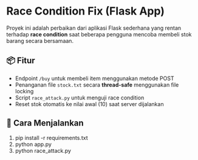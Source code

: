 # Race Condition Fix (Flask App)

Proyek ini adalah perbaikan dari aplikasi Flask sederhana yang rentan terhadap **race condition** saat beberapa pengguna mencoba membeli stok barang secara bersamaan.

## 📦 Fitur

- Endpoint `/buy` untuk membeli item menggunakan metode POST
- Penanganan file `stock.txt` secara **thread-safe** menggunakan file locking
- Script `race_attack.py` untuk menguji race condition
- Reset stok otomatis ke nilai awal (10) saat server dijalankan

## 🚀 Cara Menjalankan

1. pip install -r requirements.txt
2. python app.py
3. python race_attack.py
